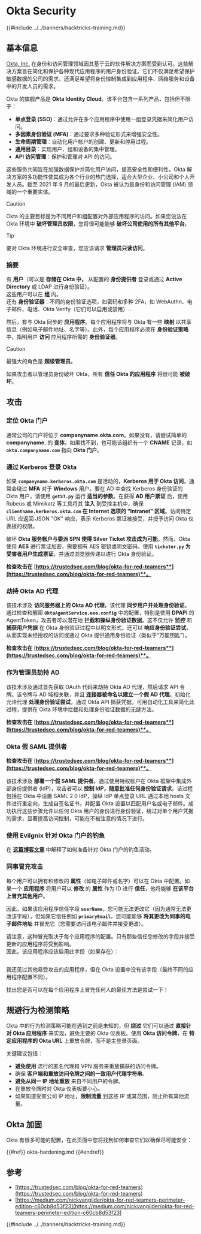 # Okta Security

{{#include ../../banners/hacktricks-training.md}}

## 基本信息

[Okta, Inc.](https://www.okta.com/) 在身份和访问管理领域因其基于云的软件解决方案而受到认可。这些解决方案旨在简化和保护各种现代应用程序的用户身份验证。它们不仅满足希望保护敏感数据的公司的需求，还满足希望将身份控制集成到应用程序、网络服务和设备中的开发人员的需求。

Okta 的旗舰产品是 **Okta Identity Cloud**。该平台包含一系列产品，包括但不限于：

- **单点登录 (SSO)**：通过允许在多个应用程序中使用一组登录凭据来简化用户访问。
- **多因素身份验证 (MFA)**：通过要求多种验证形式来增强安全性。
- **生命周期管理**：自动化用户帐户的创建、更新和停用过程。
- **通用目录**：实现用户、组和设备的集中管理。
- **API 访问管理**：保护和管理对 API 的访问。

这些服务共同旨在加强数据保护并简化用户访问，提高安全性和便利性。Okta 解决方案的多功能性使其成为各个行业的热门选择，适合大型企业、小公司和个人开发人员。截至 2021 年 9 月的最后更新，Okta 被认为是身份和访问管理 (IAM) 领域的一个重要实体。

> [!CAUTION]
> Okta 的主要目标是为不同用户和组配置对外部应用程序的访问。如果您设法在 Okta 环境中 **破坏管理员权限**，您将很可能能够 **破坏公司使用的所有其他平台**。

> [!TIP]
> 要对 Okta 环境进行安全审查，您应该请求 **管理员只读访问**。

### 摘要

有 **用户**（可以是 **存储在 Okta 中，** 从配置的 **身份提供者** 登录或通过 **Active Directory** 或 LDAP 进行身份验证）。\
这些用户可以在 **组** 内。\
还有 **身份验证器**：不同的身份验证选项，如密码和多种 2FA，如 WebAuthn、电子邮件、电话、Okta Verify（它们可以启用或禁用）...

然后，有与 Okta 同步的 **应用程序**。每个应用程序将与 Okta 有一些 **映射** 以共享信息（例如电子邮件地址、名字等）。此外，每个应用程序必须在 **身份验证策略** 中，指明用户 **访问** 应用程序所需的 **身份验证器**。

> [!CAUTION]
> 最强大的角色是 **超级管理员**。
>
> 如果攻击者以管理员身份破坏 Okta，所有 **信任 Okta 的应用程序** 将很可能 **被破坏**。

## 攻击

### 定位 Okta 门户

通常公司的门户将位于 **companyname.okta.com**。如果没有，请尝试简单的 **companyname.** 的 **变体**。如果找不到，也可能该组织有一个 **CNAME** 记录，如 **`okta.companyname.com`** 指向 **Okta 门户**。

### 通过 Kerberos 登录 Okta

如果 **`companyname.kerberos.okta.com`** 是活动的，**Kerberos 用于 Okta 访问**，通常会绕过 **MFA** 对于 **Windows** 用户。要在 AD 中查找 Kerberos 身份验证的 Okta 用户，请使用 **`getST.py`** 运行 **适当的参数**。在获得 **AD 用户票证** 后，使用 Rubeus 或 Mimikatz 等工具将其 **注入** 到受控主机中，确保 **`clientname.kerberos.okta.com` 在 Internet 选项的 "Intranet" 区域**。访问特定 URL 应返回 JSON "OK" 响应，表示 Kerberos 票证被接受，并授予访问 Okta 仪表板的权限。

破坏 **Okta 服务帐户与委派 SPN 使得 Silver Ticket 攻击成为可能**。然而，Okta 使用 **AES** 进行票证加密，需要拥有 AES 密钥或明文密码。使用 **`ticketer.py` 为受害者用户生成票证**，并通过浏览器传递以进行 Okta 身份验证。

**检查攻击在** [**https://trustedsec.com/blog/okta-for-red-teamers**](https://trustedsec.com/blog/okta-for-red-teamers)**。**

### 劫持 Okta AD 代理

该技术涉及 **访问服务器上的 Okta AD 代理**，该代理 **同步用户并处理身份验证**。通过检查和解密 **`OktaAgentService.exe.config`** 中的配置，特别是使用 **DPAPI** 的 AgentToken，攻击者可以潜在地 **拦截和操纵身份验证数据**。这不仅允许 **监控** 和 **捕获用户凭据** 在 Okta 身份验证过程中以明文形式，还可以 **响应身份验证尝试**，从而实现未经授权的访问或通过 Okta 提供通用身份验证（类似于“万能钥匙”）。

**检查攻击在** [**https://trustedsec.com/blog/okta-for-red-teamers**](https://trustedsec.com/blog/okta-for-red-teamers)**。**

### 作为管理员劫持 AD

该技术涉及通过首先获取 OAuth 代码来劫持 Okta AD 代理，然后请求 API 令牌。该令牌与 AD 域相关联，并且 **连接器被命名以建立一个假 AD 代理**。初始化允许代理 **处理身份验证尝试**，通过 Okta API 捕获凭据。可用自动化工具来简化此过程，提供在 Okta 环境中拦截和处理身份验证数据的无缝方法。

**检查攻击在** [**https://trustedsec.com/blog/okta-for-red-teamers**](https://trustedsec.com/blog/okta-for-red-teamers)**。**

### Okta 假 SAML 提供者

**检查攻击在** [**https://trustedsec.com/blog/okta-for-red-teamers**](https://trustedsec.com/blog/okta-for-red-teamers)**。**

该技术涉及 **部署一个假 SAML 提供者**。通过使用特权帐户在 Okta 框架中集成外部身份提供者 (IdP)，攻击者可以 **控制 IdP，随意批准任何身份验证请求**。该过程包括在 Okta 中设置 SAML 2.0 IdP，操纵 IdP 单点登录 URL 通过本地 hosts 文件进行重定向，生成自签名证书，并配置 Okta 设置以匹配用户名或电子邮件。成功执行这些步骤允许以任何 Okta 用户的身份进行身份验证，绕过对单个用户凭据的需求，显著提高访问控制，可能在不被注意的情况下进行。

### 使用 Evilgnix 针对 Okta 门户的钓鱼

在 [**这篇博客文章**](https://medium.com/nickvangilder/okta-for-red-teamers-perimeter-edition-c60cb8d53f23) 中解释了如何准备针对 Okta 门户的钓鱼活动。

### 同事冒充攻击

每个用户可以拥有和修改的 **属性**（如电子邮件或名字）可以在 Okta 中配置。如果一个 **应用程序** 将用户可以 **修改** 的 **属性** 作为 ID 进行 **信任**，他将能够 **在该平台上冒充其他用户**。

因此，如果该应用程序信任字段 **`userName`**，您可能无法更改它（因为通常无法更改该字段），但如果它信任例如 **`primaryEmail`**，您可能能够 **将其更改为同事的电子邮件地址** 并冒充它（您需要访问该电子邮件并接受更改）。

请注意，这种冒充取决于每个应用程序的配置。只有那些信任您修改的字段并接受更新的应用程序将受到影响。\
因此，该应用程序应该启用此字段（如果存在）：

<figure><img src="../../images/image (175).png" alt=""><figcaption></figcaption></figure>

我还见过其他易受攻击的应用程序，但在 Okta 设置中没有该字段（最终不同的应用程序配置不同）。

找出您是否可以在每个应用程序上冒充任何人的最佳方法是尝试一下！

## 规避行为检测策略 <a href="#id-9fde" id="id-9fde"></a>

Okta 中的行为检测策略可能在遇到之前是未知的，但 **绕过** 它们可以通过 **直接针对 Okta 应用程序** 来实现，避免主要的 Okta 仪表板。使用 **Okta 访问令牌**，在 **特定应用程序的 Okta URL** 上重放令牌，而不是主登录页面。

关键建议包括：

- **避免使用** 流行的匿名代理和 VPN 服务来重放捕获的访问令牌。
- 确保 **客户端和重放访问令牌之间的一致用户代理字符串**。
- **避免从同一 IP 地址重放** 来自不同用户的令牌。
- 在重放令牌时对 Okta 仪表板要小心。
- 如果知道受害公司 IP 地址，**限制流量** 到这些 IP 或其范围，阻止所有其他流量。

## Okta 加固

Okta 有很多可能的配置，在此页面中您将找到如何审查它们以确保尽可能安全：

{{#ref}}
okta-hardening.md
{{#endref}}

## 参考

- [https://trustedsec.com/blog/okta-for-red-teamers](https://trustedsec.com/blog/okta-for-red-teamers)
- [https://medium.com/nickvangilder/okta-for-red-teamers-perimeter-edition-c60cb8d53f23](https://medium.com/nickvangilder/okta-for-red-teamers-perimeter-edition-c60cb8d53f23)

{{#include ../../banners/hacktricks-training.md}}
